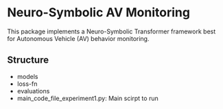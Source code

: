 # Neuro-Symbolic AV Monitoring

This package implements a Neuro-Symbolic Transformer framework best for Autonomous Vehicle (AV) behavior monitoring.

## Structure
- models
- loss-fn
- evaluations
- main_code_file_experiment1.py: Main scirpt to run
